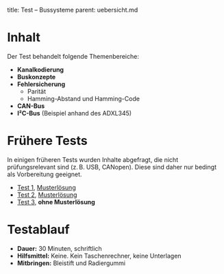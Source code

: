 title: Test – Bussysteme
parent: uebersicht.md

# Inhalt
Der Test behandelt folgende Themenbereiche:

* **Kanalkodierung**
* **Buskonzepte**
* **Fehlersicherung**
    * Parität
    * Hamming-Abstand und Hamming-Code
* **CAN-Bus**
* **I²C-Bus** (Beispiel anhand des ADXL345)

# Frühere Tests
In einigen früheren Tests wurden Inhalte abgefragt, die nicht prüfungsrelevant sind (z. B. USB, CANopen). Diese sind daher nur bedingt als Vorbereitung geeignet.

* [Test 1](test_bussysteme_1.pdf), [Musterlösung](test_bussysteme_1_loesung.pdf)
* [Test 2](test_bussysteme_2.pdf), [Musterlösung](test_bussysteme_2_loesung.pdf)
* [Test 3](test_bussysteme_3.pdf), **ohne Musterlösung**

# Testablauf
* **Dauer:** 30 Minuten, schriftlich
* **Hilfsmittel:** Keine. Kein Taschenrechner, keine Unterlagen
* **Mitbringen:** Bleistift und Radiergummi
